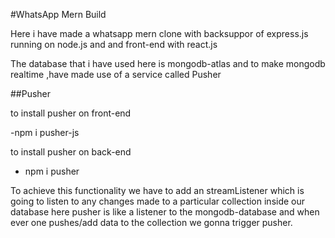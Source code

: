 #WhatsApp Mern Build

Here i have made a whatsapp mern clone with backsuppor of express.js running on node.js and
and front-end with react.js

The database that i have used here is mongodb-atlas
and to make mongodb realtime ,have made use of a service called Pusher

##Pusher

to install pusher on front-end

-npm i pusher-js

to install pusher on back-end

- npm i pusher

To achieve this functionality we have to add an streamListener which is going to listen to any changes made to a particular collection inside our database
here pusher is like a listener to the mongodb-database and when ever one pushes/add data to the collection we gonna trigger pusher.
